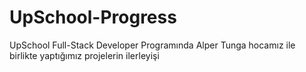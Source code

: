 # UpSchool-Progress
UpSchool Full-Stack Developer Programında Alper Tunga hocamız ile birlikte yaptığımız projelerin ilerleyişi
